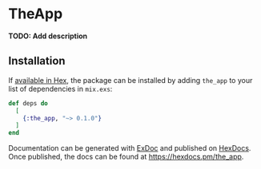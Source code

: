 # TheApp

**TODO: Add description**

## Installation

If [available in Hex](https://hex.pm/docs/publish), the package can be installed
by adding `the_app` to your list of dependencies in `mix.exs`:

```elixir
def deps do
  [
    {:the_app, "~> 0.1.0"}
  ]
end
```

Documentation can be generated with [ExDoc](https://github.com/elixir-lang/ex_doc)
and published on [HexDocs](https://hexdocs.pm). Once published, the docs can
be found at <https://hexdocs.pm/the_app>.

